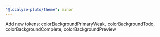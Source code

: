 ```yaml
---
"@localyze-pluto/theme": minor
---
```


Add new tokens: colorBackgroundPrimaryWeak, colorBackgroundTodo, colorBackgroundComplete, colorBackgroundPreview
